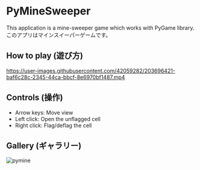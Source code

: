 # PyMineSweeper
This application is a mine-sweeper game which works with PyGame library.
このアプリはマインスイーパーゲームです。

## How to play (遊び方)

https://user-images.githubusercontent.com/42059282/203696421-baf6c28c-2345-44ca-bbcf-8e6970bf1487.mp4


## Controls (操作)
- Arrow keys: Move view
- Left click: Open the unflagged cell
- Right click: Flag/deflag the cell

## Gallery (ギャラリー)
![pymine](https://user-images.githubusercontent.com/42059282/202899556-fac9c3cd-6400-4cac-bae3-39650ead1865.jpg)
